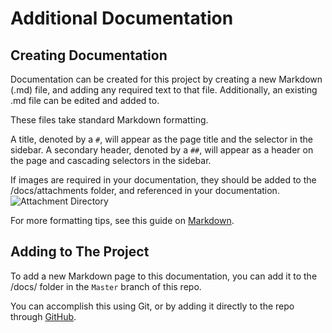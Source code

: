 # Additional Documentation

## Creating Documentation

Documentation can be created for this project by creating a new Markdown (.md) file, and adding any required text to that file. Additionally, an existing .md file can be edited and added to. 

These files take standard Markdown formatting. 

A title, denoted by a `#`, will appear as the page title and the selector in the sidebar. 
A secondary header, denoted by a `##`, will appear as a header on the page and cascading selectors in the sidebar.

If images are required in your documentation, they should be added to the /docs/attachments folder, and referenced in your documentation. 
![](./attachments/attachment.png "Attachment Directory")

For more formatting tips, see this guide on [Markdown](https://learnxinyminutes.com/docs/markdown/). 

## Adding to The Project
To add a new Markdown page to this documentation, you can add it to the /docs/ folder in the `Master` branch of this repo. 

You can accomplish this using Git, or by adding it directly to the repo through [GitHub](https://docs.github.com/en/repositories/working-with-files/managing-files/adding-a-file-to-a-repository).
